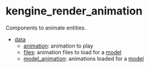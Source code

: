 # kengine_render_animation

Components to animate entities.

* [data](data)
	* [animation](data/animation.md): animation to play
	* [files](data/files.md): animation files to load for a [model](../../model/)
	* [model_animation](data/model_animation.md): animations loaded for a [model](../../model/)